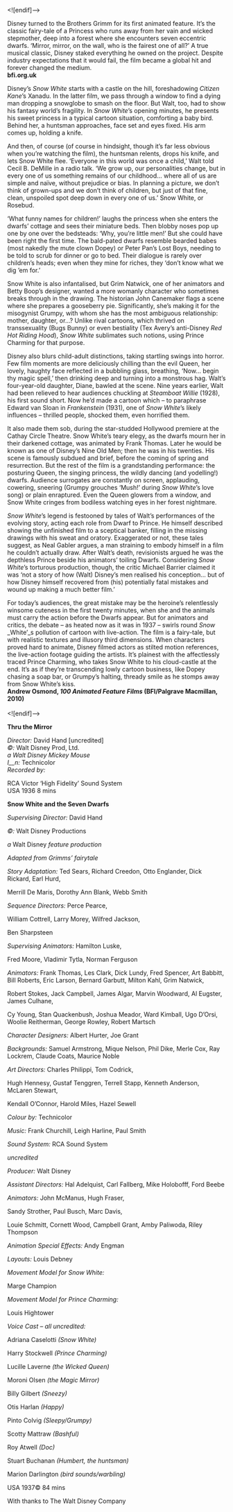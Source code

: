 

<![endif]-->

Disney turned to the Brothers Grimm for its first animated feature. It’s the classic fairy-tale of a Princess who runs away from her vain and wicked stepmother, deep into a forest where she encounters seven eccentric dwarfs. ‘Mirror, mirror, on the wall, who is the fairest one of all?’ A true musical classic, Disney staked everything he owned on the project. Despite industry expectations that it would fail, the film became a global hit and forever changed the medium.  
**bfi.org.uk**

Disney’s _Snow White_ starts with a castle on the hill, foreshadowing _Citizen Kane_’s Xanadu. In the latter film, we pass through a window to find a dying man dropping a snowglobe to smash on the floor. But Walt, too, had to show his fantasy world’s fragility. In _Snow White_’s opening minutes, he presents his sweet princess in a typical cartoon situation, comforting a baby bird. Behind her, a huntsman approaches, face set and eyes fixed. His arm comes up, holding a knife.

And then, of course (of course in hindsight, though it’s far less obvious when you’re watching the film), the huntsman relents, drops his knife, and lets Snow White flee. ‘Everyone in this world was once a child,’ Walt told Cecil B. DeMille in a radio talk. ‘We grow up, our personalities change, but in every one of us something remains of our childhood… where all of us are simple and naïve, without prejudice or bias. In planning a picture, we don’t think of grown-ups and we don’t think of children, but just of that fine, clean, unspoiled spot deep down in every one of us.’ Snow White, or Rosebud.

‘What funny names for children!’ laughs the princess when she enters the dwarfs’ cottage and sees their miniature beds. Then blobby noses pop up one by one over the bedsteads: ‘Why, you’re little men!’ But she could have been right the first time. The bald-pated dwarfs resemble bearded babes (most nakedly the mute clown Dopey) or Peter Pan’s Lost Boys, needing to be told to scrub for dinner or go to bed. Their dialogue is rarely over children’s heads; even when they mine for riches, they ‘don’t know what we dig ’em for.’

Snow White is also infantalised, but Grim Natwick, one of her animators and Betty Boop’s designer, wanted a more womanly character who sometimes breaks through in the drawing. The historian John Canemaker flags a scene where she prepares a gooseberry pie. Significantly, she’s making it for the misogynist Grumpy, with whom she has the most ambiguous relationship: mother, daughter, or…? Unlike rival cartoons, which thrived on transsexuality (Bugs Bunny) or even bestiality (Tex Avery’s anti-Disney _Red Hot Riding Hood_), _Snow White_ sublimates such notions, using Prince Charming for that purpose.

Disney also blurs child-adult distinctions, taking startling swings into horror. Few film moments are more deliciously chilling than the evil Queen, her lovely, haughty face reflected in a bubbling glass, breathing, ‘Now… begin thy magic spell,’ then drinking deep and turning into a monstrous hag. Walt’s four-year-old daughter, Diane, bawled at the scene. Nine years earlier, Walt had been relieved to hear audiences chuckling at _Steamboat Willie_ (1928), his first sound short. Now he’d made a cartoon which – to paraphrase Edward van Sloan in _Frankenstein_ (1931), one of _Snow White_’s likely influences – thrilled people, shocked them, even horrified them.

It also made them sob, during the star-studded Hollywood premiere at the Cathay Circle Theatre. Snow White’s teary elegy, as the dwarfs mourn her in their darkened cottage, was animated by Frank Thomas. Later he would be known as one of Disney’s Nine Old Men; then he was in his twenties. His scene is famously subdued and brief, before the coming of spring and resurrection. But the rest of the film is a grandstanding performance: the posturing Queen, the singing princess, the wildly dancing (and yodelling!) dwarfs. Audience surrogates are constantly on screen, applauding, cowering, sneering (Grumpy grouches ‘Mush!’ during _Snow White_’s love song) or plain enraptured. Even the Queen glowers from a window, and Snow White cringes from bodiless watching eyes in her forest nightmare.

_Snow_ _White_’s legend is festooned by tales of Walt’s performances of the evolving story, acting each role from Dwarf to Prince. He himself described showing the unfinished film to a sceptical banker, filling in the missing drawings with his sweat and oratory. Exaggerated or not, these tales suggest, as Neal Gabler argues, a man straining to embody himself in a film he couldn’t actually draw. After Walt’s death, revisionists argued he was the depthless Prince beside his animators’ toiling Dwarfs. Considering _Snow_ _White_’s torturous production, though, the critic Michael Barrier claimed it was ‘not a story of how (Walt) Disney’s men realised his conception... but of how Disney himself recovered from (his) potentially fatal mistakes and wound up making a much better film.’

For today’s audiences, the great mistake may be the heroine’s relentlessly winsome cuteness in the first twenty minutes, when she and the animals must carry the action before the Dwarfs appear. But for animators and critics, the debate – as heated now as it was in 1937 – swirls round _Snow_ _White’_s pollution of cartoon with live-action. The film is a fairy-tale, but with realistic textures and illusory third dimensions. When characters proved hard to animate, Disney filmed actors as stilted motion references, the live-action footage guiding the artists. It’s plainest with the affectlessly traced Prince Charming, who takes Snow White to his cloud-castle at the end. It’s as if they’re transcending lowly cartoon business, like Dopey chasing a soap bar, or Grumpy’s halting, thready smile as he stomps away from Snow White’s kiss.  
**Andrew Osmond, _100 Animated Feature Films_ (BFI/Palgrave Macmillan, 2010)**  
<br>
<![endif]-->

**Thru the Mirror**

_Director:_ David Hand [uncredited]  
_©:_ Walt Disney Prod, Ltd.  
_a Walt Disney Mickey Mouse_  
_I__n:_ Technicolor  
_Recorded by:_

RCA Victor ‘High Fidelity’ Sound System  
USA 1936  8 mins

**Snow White and the Seven Dwarfs**

_Supervising Director:_ David Hand

_©:_ Walt Disney Productions

_a_ Walt Disney _feature production_

_Adapted from Grimms’ fairytale_

_Story Adaptation:_ Ted Sears, Richard Creedon, Otto Englander, Dick Rickard, Earl Hurd,

Merrill De Maris, Dorothy Ann Blank, Webb Smith

_Sequence Directors:_ Perce Pearce,

William Cottrell, Larry Morey, Wilfred Jackson,

Ben Sharpsteen

_Supervising Animators:_ Hamilton Luske,

Fred Moore, Vladimir Tytla, Norman Ferguson

_Animators:_ Frank Thomas, Les Clark, Dick Lundy, Fred Spencer, Art Babbitt, Bill Roberts, Eric Larson, Bernard Garbutt, Milton Kahl, Grim Natwick,

Robert Stokes, Jack Campbell, James Algar, Marvin Woodward, Al Eugster, James Culhane,

Cy Young, Stan Quackenbush, Joshua Meador, Ward Kimball, Ugo D’Orsi, Woolie Reitherman, George Rowley, Robert Martsch

_Character Designers:_ Albert Hurter, Joe Grant

_Backgrounds:_ Samuel Armstrong, Mique Nelson, Phil Dike, Merle Cox, Ray Lockrem, Claude Coats, Maurice Noble

_Art Directors:_ Charles Philippi, Tom Codrick,

Hugh Hennesy, Gustaf Tenggren, Terrell Stapp, Kenneth Anderson, McLaren Stewart,

Kendall O’Connor, Harold Miles, Hazel Sewell

_Colour by:_ Technicolor

_Music:_ Frank Churchill, Leigh Harline, Paul Smith

_Sound System:_ RCA Sound System

_uncredited_

_Producer:_ Walt Disney

_Assistant Directors:_ Hal Adelquist, Carl Fallberg, Mike Holobofff, Ford Beebe

_Animators:_ John McManus, Hugh Fraser,

Sandy Strother, Paul Busch, Marc Davis,

Louie Schmitt, Cornett Wood, Campbell Grant, Amby Paliwoda, Riley Thompson

_Animation Special Effects:_ Andy Engman

_Layouts:_ Louis Debney

_Movement Model for Snow White:_

Marge Champion

_Movement Model for Prince Charming:_

Louis Hightower

_Voice Cast – all uncredited:_

Adriana Caselotti _(Snow White)_

Harry Stockwell _(Prince Charming)_

Lucille Laverne _(the Wicked Queen)_

Moroni Olsen _(the Magic Mirror)_

Billy Gilbert _(Sneezy)_

Otis Harlan _(Happy)_

Pinto Colvig _(Sleepy/Grumpy)_

Scotty Mattraw _(Bashful)_

Roy Atwell _(Doc)_

Stuart Buchanan _(Humbert, the huntsman)_

Marion Darlington _(bird sounds/warbling)_

USA 1937© 84 mins

With thanks to The Walt Disney Company
<!--stackedit_data:
eyJoaXN0b3J5IjpbLTEyNDgwNTY1OTNdfQ==
-->